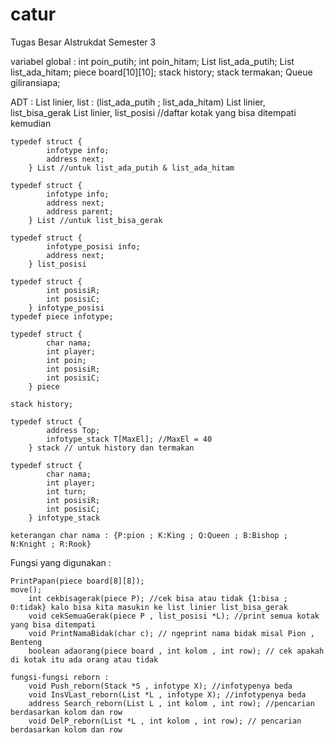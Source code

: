 # catur
Tugas Besar Alstrukdat Semester 3

variabel global :
	int poin_putih;
	int poin_hitam;
	List list_ada_putih;
	List list_ada_hitam;
	piece board[10][10];
	stack history;
	stack termakan;
	Queue giliransiapa;


ADT :
	List linier, list : (list_ada_putih ; list_ada_hitam)
	List linier, list_bisa_gerak
	List linier, list_posisi //daftar kotak yang bisa ditempati kemudian
	
	typedef struct {
			infotype info;
			address next;
		} List //untuk list_ada_putih & list_ada_hitam

	typedef struct {
			infotype info;
			address next;
			address parent;
		} List //untuk list_bisa_gerak

	typedef struct {
			infotype_posisi info;
			address next;
		} list_posisi

	typedef struct {
			int posisiR;
			int posisiC;
		} infotype_posisi
	typedef piece infotype;

	typedef struct {
			char nama;
			int player;
			int poin;
			int posisiR;
			int posisiC;
		} piece
	
	stack history;

	typedef struct {
			address Top;
			infotype_stack T[MaxEl]; //MaxEl = 40
		} stack // untuk history dan termakan

	typedef struct {
			char nama;
			int player;
			int turn;
			int posisiR;
			int posisiC;
		} infotype_stack
	
	keterangan char nama : {P:pion ; K:King ; Q:Queen ; B:Bishop ; N:Knight ; R:Rook}
	
Fungsi yang digunakan :

	PrintPapan(piece board[8][8]);
	move();
		int cekbisagerak(piece P); //cek bisa atau tidak {1:bisa ; 0:tidak} kalo bisa kita masukin ke list linier list_bisa_gerak
		void cekSemuaGerak(piece P , list_posisi *L); //print semua kotak yang bisa ditempati
		void PrintNamaBidak(char c); // ngeprint nama bidak misal Pion , Benteng
		boolean adaorang(piece board , int kolom , int row); // cek apakah di kotak itu ada orang atau tidak

	fungsi-fungsi reborn :
		void Push_reborn(Stack *S , infotype X); //infotypenya beda
		void InsVLast_reborn(List *L , infotype X); //infotypenya beda
		address Search_reborn(List L , int kolom , int row); //pencarian berdasarkan kolom dan row
		void DelP_reborn(List *L , int kolom , int row); // pencarian berdasarkan kolom dan row 
		
	
